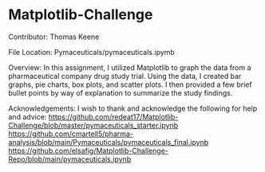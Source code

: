 # Matplotlib-Challenge

Contributor:
Thomas Keene

File Location: Pymaceuticals/pymaceuticals.ipymb


Overview:
In this assignment, I utilized Matplotlib to graph the data from a pharmaceutical company drug study trial. Using the data, I created bar graphs, pie charts, box plots, and scatter plots. I then provided a few brief bullet points by way of explanation to summarize the study findings.

Acknowledgements:
I wish to thank and acknowledge the following for help and advice:
https://github.com/redeat17/Matplotlib-Challenge/blob/master/pymaceuticals_starter.ipynb
https://github.com/cmartell5/pharma-analysis/blob/main/Pymaceuticals/pymaceuticals_final.ipynb
https://github.com/elsafig/Matplotlib-Challenge-Repo/blob/main/pymaceuticals.ipynb




